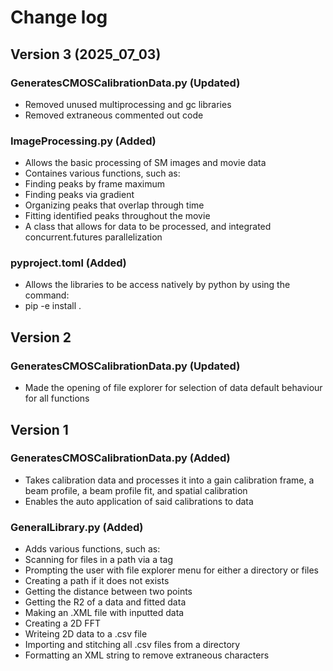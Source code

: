 # Change log
## Version 3 (2025_07_03)
### GeneratesCMOSCalibrationData.py (Updated)
  - Removed unused multiprocessing and gc libraries
  - Removed extraneous commented out code

### ImageProcessing.py (Added)
  - Allows the basic processing of SM images and movie data
  - Containes various functions, such as:
  - Finding peaks by frame maximum
  - Finding peaks via gradient
  - Organizing peaks that overlap through time
  - Fitting identified peaks throughout the movie
  - A class that allows for data to be processed, and integrated concurrent.futures parallelization

### pyproject.toml (Added)
  - Allows the libraries to be access natively by python by using the command:
  - pip -e install .


## Version 2
### GeneratesCMOSCalibrationData.py (Updated)
  - Made the opening of file explorer for selection of data default behaviour for all functions

## Version 1
### GeneratesCMOSCalibrationData.py (Added)
  - Takes calibration data and processes it into a gain calibration frame, a beam profile, a beam profile fit, and spatial calibration
  - Enables the auto application of said calibrations to data

### GeneralLibrary.py (Added)
  - Adds various functions, such as:
  - Scanning for files in a path via a tag
  - Prompting the user with file explorer menu for either a directory or files
  - Creating a path if it does not exists
  - Getting the distance between two points
  - Getting the R2 of a data and fitted data
  - Making an .XML file with inputted data
  - Creating a 2D FFT
  - Writeing 2D data to a .csv file
  - Importing and stitching all .csv files from a directory
  - Formatting an XML string to remove extraneous characters
